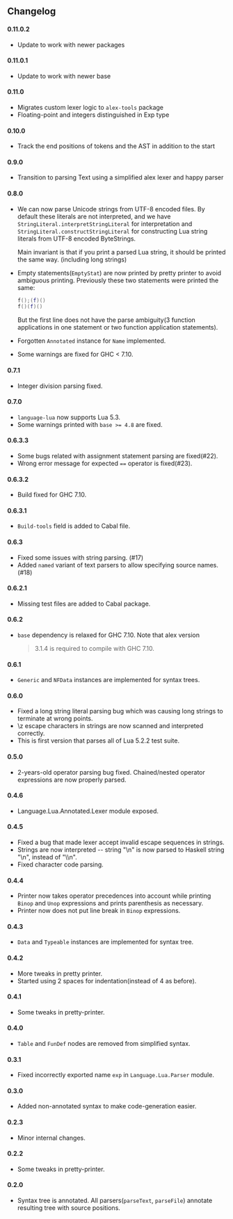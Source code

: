 ## Changelog

#### 0.11.0.2

- Update to work with newer packages

#### 0.11.0.1

- Update to work with newer base

#### 0.11.0

- Migrates custom lexer logic to `alex-tools` package
- Floating-point and integers distinguished in Exp type

#### 0.10.0

- Track the end positions of tokens and the AST in addition to the start

#### 0.9.0

- Transition to parsing Text using a simplified alex lexer and happy parser

#### 0.8.0

- We can now parse Unicode strings from UTF-8 encoded files. By default these
  literals are not interpreted, and we have
  `StringLiteral.interpretStringLiteral` for interpretation and
  `StringLiteral.constructStringLiteral` for constructing Lua string literals
  from UTF-8 encoded ByteStrings.

  Main invariant is that if you print a parsed Lua string, it should be printed
  the same way. (including long strings)

- Empty statements(`EmptyStat`) are now printed by pretty printer to avoid
  ambiguous printing. Previously these two statements were printed the same:

  ```lua
  f();(f)()
  f()(f)()
  ```

  But the first line does not have the parse ambiguity(3 function applications
  in one statement or two function application statements).

- Forgotten `Annotated` instance for `Name` implemented.

- Some warnings are fixed for GHC < 7.10.

#### 0.7.1

- Integer division parsing fixed.

#### 0.7.0

- `language-lua` now supports Lua 5.3.
- Some warnings printed with `base >= 4.8` are fixed.

#### 0.6.3.3

- Some bugs related with assignment statement parsing are fixed(#22).
- Wrong error message for expected `==` operator is fixed(#23).

#### 0.6.3.2

- Build fixed for GHC 7.10.

#### 0.6.3.1

- `Build-tools` field is added to Cabal file.

#### 0.6.3

- Fixed some issues with string parsing. (#17)
- Added `named` variant of text parsers to allow specifying source names. (#18)

#### 0.6.2.1

- Missing test files are added to Cabal package.

#### 0.6.2

- `base` dependency is relaxed for GHC 7.10. Note that alex version
  >3.1.4 is required to compile with GHC 7.10.

#### 0.6.1

- `Generic` and `NFData` instances are implemented for syntax trees.

#### 0.6.0

- Fixed a long string literal parsing bug which was causing long strings to
  terminate at wrong points.
- \\z escape characters in strings are now scanned and interpreted correctly.
- This is first version that parses all of Lua 5.2.2 test suite.

#### 0.5.0

- 2-years-old operator parsing bug fixed. Chained/nested operator expressions
  are now properly parsed.

#### 0.4.6

- Language.Lua.Annotated.Lexer module exposed.

#### 0.4.5

- Fixed a bug that made lexer accept invalid escape sequences in strings.
- Strings are now interpreted \-\- string "\\n" is now parsed to Haskell string
  "\\n", instead of "\\\\n".
- Fixed character code parsing.

#### 0.4.4

- Printer now takes operator precedences into account while printing `Binop`
  and `Unop` expressions and prints parenthesis as necessary.
- Printer now does not put line break in `Binop` expressions.

#### 0.4.3

- `Data` and `Typeable` instances are implemented for syntax tree.

#### 0.4.2

- More tweaks in pretty printer.
- Started using 2 spaces for indentation(instead of 4 as before).

#### 0.4.1

- Some tweaks in pretty-printer.

#### 0.4.0

- `Table` and `FunDef` nodes are removed from simplified syntax.

#### 0.3.1

- Fixed incorrectly exported name `exp` in `Language.Lua.Parser` module.

#### 0.3.0

- Added non-annotated syntax to make code-generation easier.

#### 0.2.3

- Minor internal changes.

#### 0.2.2

- Some tweaks in pretty-printer.

#### 0.2.0

- Syntax tree is annotated. All parsers(`parseText`, `parseFile`) annotate
  resulting tree with source positions.
